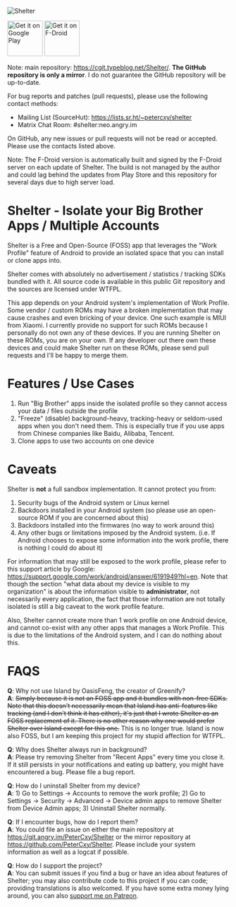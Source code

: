 ![Shelter](https://git.angry.im/PeterCxy/Shelter/raw/branch/master/art/ic_launcher_egg-web.png)

<a href='https://play.google.com/store/apps/details?id=net.typeblog.shelter&pcampaignid=MKT-Other-global-all-co-prtnr-py-PartBadge-Mar2515-1'><img alt='Get it on Google Play' src='https://play.google.com/intl/en_us/badges/images/generic/en_badge_web_generic.png' height="80"/></a>
<a href="https://f-droid.org/app/net.typeblog.shelter"><img src="https://f-droid.org/badge/get-it-on.png" alt="Get it on F-Droid" height="80"></a>

Note: main repository: <https://cgit.typeblog.net/Shelter/>. __The GitHub repository is only a mirror__. I do not guarantee the GitHub repository will be up-to-date.

For bug reports and patches (pull requests), please use the following contact methods:

- Mailing List (SourceHut): <https://lists.sr.ht/~petercxy/shelter>
- Matrix Chat Room: #shelter:neo.angry.im

On GitHub, any new issues or pull requests will not be read or accepted. Please use the contacts listed above.

Note: The F-Droid version is automatically built and signed by the F-Droid server on each update of Shelter. The build is not managed by the author and could lag behind the updates from Play Store and this repository for several days due to high server load.


Shelter - Isolate your Big Brother Apps / Multiple Accounts
===

Shelter is a Free and Open-Source (FOSS) app that leverages the "Work Profile" feature of Android to provide an isolated space that you can install or clone apps into.

Shelter comes with absolutely no advertisement / statistics / tracking SDKs bundled with it. All source code is available in this public Git repository and the sources are licensed under WTFPL.

This app depends on your Android system's implementation of Work Profile. Some vendor / custom ROMs may have a broken implementation that may cause crashes and even bricking of your device. One such example is MIUI from Xiaomi. I currently provide no support for such ROMs because I personally do not own any of these devices. If you are running Shelter on these ROMs, you are on your own. If any developer out there own these devices and could make Shelter run on these ROMs, please send pull requests and I'll be happy to merge them.

Features / Use Cases
===

1. Run "Big Brother" apps inside the isolated profile so they cannot access your data / files outside the profile
2. "Freeze" (disable) background-heavy, tracking-heavy or seldom-used apps when you don't need them. This is especially true if you use apps from Chinese companies like Baidu, Alibaba, Tencent.
3. Clone apps to use two accounts on one device

Caveats
===

Shelter is __not__ a full sandbox implementation. It cannot protect you from:

1. Security bugs of the Android system or Linux kernel
2. Backdoors installed in your Android system (so please use an open-source ROM if you are concerned about this)
3. Backdoors installed into the firmwares (no way to work around this)
4. Any other bugs or limitations imposed by the Android system. (i.e. If Android chooses to expose some information into the work profile, there is nothing I could do about it)

For information that may still be exposed to the work profile, please refer to this support article by Google: <https://support.google.com/work/android/answer/6191949?hl=en>. Note that though the section "what data about my device is visible to my organization" is about the information visible to __administrator__, not necessarily every application, the fact that those information are not totally isolated is still a big caveat to the work profile feature.

Also, Shelter cannot create more than 1 work profile on one Android device, and cannot co-exist with any other apps that manages a Work Profile. This is due to the limitations of the Android system, and I can do nothing about this.

FAQS
===

**Q**: Why not use Island by OasisFeng, the creator of Greenify?  
**A**: ~~Simply because it is not an FOSS app and it bundles with non-free SDKs. Note that this doesn't necessarily mean that Island has anti-features like tracking (and I don't think it has either), it's just that I wrote Shelter as an FOSS replacement of it. There is no other reason why one would prefer Shelter over Island except for this one.~~ This is no longer true. Island is now also FOSS, but I am keeping this project for my stupid affection for WTFPL.

**Q**: Why does Shelter always run in background?  
**A**: Please try removing Shelter from "Recent Apps" every time you close it. If it still persists in your notifications and eating up battery, you might have encountered a bug. Please file a bug report.

**Q**: How do I uninstall Shelter from my device?  
**A**: 1) Go to Settings -> Accounts to remove the work profile; 2) Go to Settings -> Security -> Advanced -> Device admin apps to remove Shelter from Device Admin apps; 3) Uninstall Shelter normally.

**Q**: If I encounter bugs, how do I report them?  
**A**: You could file an issue on either the main repository at <https://git.angry.im/PeterCxy/Shelter> or the mirror repository at <https://github.com/PeterCxy/Shelter>. Please include your system information as well as a logcat if possible.

**Q**: How do I support the project?  
**A**: You can submit issues if you find a bug or have an idea about features of Shelter; you may also contribute code to this project if you can code; providing translations is also welcomed. If you have some extra money lying around, you can also [support me on Patreon](https://www.patreon.com/PeterCxy).
